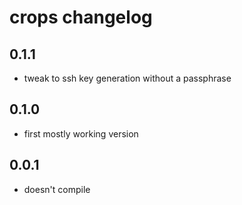 # crops changelog

## 0.1.1

- tweak to ssh key generation without a passphrase

## 0.1.0

- first mostly working version

## 0.0.1

- doesn't compile
